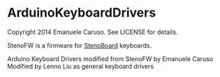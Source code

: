 # ArduinoKeyboardDrivers

Copyright 2014 Emanuele Caruso. See LICENSE for details.

StenoFW is a firmware for [StenoBoard](http://stenoboard.com) keyboards.

Arduino Keyboard Drivers modified from StenoFW by Emanuele Caruso
Modified by Lenno Liu as general keyboard drivers
